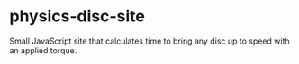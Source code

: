 physics-disc-site
=================

Small JavaScript site that calculates time to bring any disc up to speed with an applied torque. 
